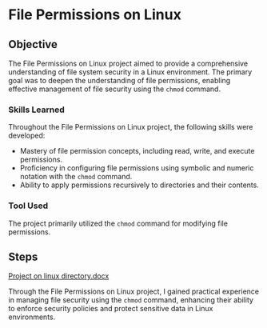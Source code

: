 # File Permissions on Linux

## Objective

The File Permissions on Linux project aimed to provide a comprehensive understanding of file system security in a Linux environment. The primary goal was to deepen the understanding of file permissions, enabling effective management of file security using the `chmod` command.

### Skills Learned

Throughout the File Permissions on Linux project, the following skills were developed:

- Mastery of file permission concepts, including read, write, and execute permissions.
- Proficiency in configuring file permissions using symbolic and numeric notation with the `chmod` command.
- Ability to apply permissions recursively to directories and their contents.

### Tool Used

The project primarily utilized the `chmod` command for modifying file permissions.

## Steps

[Project on linux directory.docx](https://github.com/FrancisDunne/File_Permissions/files/15051347/Project.on.linux.directory.docx)


Through the File Permissions on Linux project, I gained practical experience in managing file security using the `chmod` command, enhancing their ability to enforce security policies and protect sensitive data in Linux environments.
